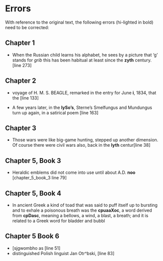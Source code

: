 # Errors

With reference to the original text, the following errors (hi-lighted in bold) need to be corrected:

## Chapter 1

* When the Russian child learns his alphabet, he sees by a picture that &lsquo;g&rsquo; stands for <i>grib</i> this has been habitual at least since the **zyth** century. [line 273]

## Chapter 2

* voyage of H. M. S. BEAGLE, remarked in the entry for June **i**, 1834, that the [line 133]

* A few years later, in the **lySo’s**, Sterne’s Smelfungus and Mundungus turn up again, in a satirical poem [line 163]

## Chapter 3

* Those wars were like big-game hunting, stepped up another dimension. Of course there were civil wars also, back in the **lyth** centur[line 38]

## Chapter 5, Book 3

* Heraldic emblems did not come into use until about A.D. **noo** [chapter_5_book_3 line 79]

## Chapter 5, Book 4

* In ancient Greek a kind of toad that was said to puff itself up to bursting and to exhale a poisonous breath was the **cpuaaXoc**, a word derived from **cpDasc**, meaning a bellows, a wind, a blast, a breath; and it is related to a Greek word for bladder and bubbl

## Chapter 5 Book 6

* [sjgwombho as [line 51]
*  distinguished Polish linguist Jan Otr^bski, [line 83]
